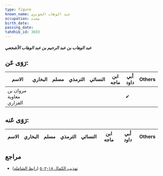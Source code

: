 ```yaml
---
type: figure
known_name: عبد الوهاب الجوبري
occupation: محدث
birth_date:
passing_date:
tahdhib_id: 3603
---
```

##### عبد الوهاب بن عبد الرحيم بن عبد الوهاب الأشجعي

## رَوَى عَن:
| الاسم                   | البخاري | مسلم | الترمذي | النسائي | ابن ماجه | أبي داود | Others |
| ----------------------- | ------- | ---- | ------- | ------- | -------- | -------- | ------ |
| مروان بن معاوية الفزاري |         |      |         |         |          | ✔        |        |
## رَوَى عَنه:
| الاسم | البخاري | مسلم | الترمذي | النسائي | ابن ماجه | أبي داود | Others |
| ----- | ------- | ---- | ------- | ------- | -------- | -------- | ------ |
## مراجع
- [تهذيب الكمال ١٨-٥٠٢](obsidian://open?vault=Tahdhib-al-Kamal&file=Figures/٣٦٠٣-عبد%20الوهاب%20بن%20عبد%20الرحيم%20بن%20عبد%20الوهاب%20الأشجعي) ([رابط الشاملة](https://shamela.ws/book/3722/9535))